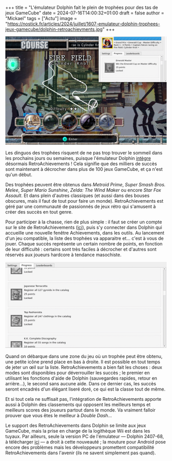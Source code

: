 +++
title = "L'émulateur Dolphin fait le plein de trophées pour des tas de jeux GameCube"
date = 2024-07-16T14:00:32+01:00
draft = false
author = "Mickael"
tags = ["Actu"]
image = "https://nostick.fr/articles/2024/juillet/1607-emulateur-dolphin-trophees-jeux-gamecube/dolphin-retroachievments.jpg"
+++

![F-Zero GX](dolphin-retroachievments.jpg "") 

Les dinguos des trophées risquent de ne pas trop trouver le sommeil dans les prochains jours ou semaines, puisque l'émulateur Dolphin [intègre](https://fr.dolphin-emu.org/blog/2024/07/15/unlocked-retroachievements-come-dolphin/) désormais RetroAchievements ! Cela signifie que des milliers de succès sont maintenant à décrocher dans plus de 100 jeux GameCube, et ça n'est qu'un début.

Des trophées peuvent être obtenus dans *Metroid Prime*, *Super Smash Bros. Melee*, *Super Mario Sunshine*, *Zelda: The Wind Maker* ou encore *Star Fox Assault*. Et dans plein d'autres classiques (et aussi dans des bouses obscures, mais il faut de tout pour faire un monde). RetroAchievements est géré par une communauté de passionnés de jeux rétro qui s'amusent à créer des succès en tout genre.

Pour participer à la chasse, rien de plus simple : il faut se créer un compte sur le site de RetroAchievements ([ici](https://retroachievements.org/)), puis s'y connecter dans Dolphin qui accueille une nouvelle fenêtre Achievements, dans les outils. Au lancement d'un jeu compatible, la liste des trophées va apparaitre et… c'est à vous de jouer. Chaque succès représente un certain nombre de points, en fonction de leur difficulté : certains sont très faciles à décrocher et d'autres sont réservés aux joueurs hardcore à tendance masochiste.

![Animal Crossing](dolphin-retroachievments-2.jpg "Quelques trophées pour Animal Crossing") 

Quand on débarque dans une zone du jeu où un trophée peut être obtenu, une petite icône prend place en bas à droite. Il est possible en tout temps de jeter un œil sur la liste. RetroAchievements a bien fait les choses : deux modes sont disponibles pour déverrouiller les succès ; le premier en utilisant les fonctions d'aide de Dolphin (sauvegardes rapides, retour en arrière…), le second sans aucune aide. Dans ce dernier cas, les succès seront encadrés d'un élégant liseré doré, ce qui est la classe tout de même.

Et si tout cela ne suffisait pas, l'intégration de RetroAchievements apporte aussi à Dolphin des classements qui opposent les meilleurs temps et meilleurs scores des joueurs partout dans le monde. Va vraiment falloir prouver que vous êtes le meilleur à *Double Dash*…

Le support des RetroAchievements dans Dolphin se limite aux jeux GameCube, mais la prise en charge de la logithèque Wii est dans les tuyaux. Par ailleurs, seule la version PC de l'émulateur — Dolphin 2407-68, à télécharger [ici](https://dolphin-emu.org/download/) — a droit à cette nouveauté ; la mouture pour Android pose encore des problèmes mais les développeurs promettent compatibilité RetroAchievements dans l'avenir (ils ne savent simplement pas quand). 